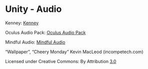 # Unity - Audio

Kenney: [Kenney](https://kenney.nl/)

Oculus Audio Pack: [Oculus Audio Pack](https://developer.oculus.com/downloads/package/oculus-audio-pack-1/)

Mindful Audio: [Mindful Audio](https://mindful-audio.com/)

“Wallpaper”, “Cheery Monday” Kevin MacLeod (incompetech.com)

Licensed under Creative Commons: By Attribution 
[3.0](http://creativecommons.org/licenses/by/3.0/)